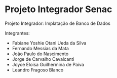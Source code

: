 # Projeto Integrador Senac

Projeto Integrador: Implatação de Banco de Dados

Integrantes: 
- Fabiane Yoshie Otani Ueda da Silva
- Fernando Messias da Mata
- João Paulo do Nascimento
- Jorge de Carvalho Cavalcanti
- Joyce Eloisa Guilhermina de Paiva
- Leandro Fragoso Blanco
